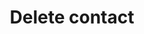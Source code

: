 ---
title: Delete contact
excerpt: The method is used for deleting a contact identified by contactID.
api:
  file: yespo.json
  operationId: deleteContact_1
hidden: false
---